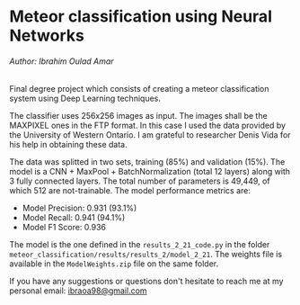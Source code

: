 # Meteor classification using Neural Networks
###### Author: Ibrahim Oulad Amar
Final degree project which consists of creating a meteor classification system using Deep Learning techniques.

The classifier uses 256x256 images as input. The images shall be the MAXPIXEL ones in the FTP format. In this case I used the data provided by the University of Western Ontario. I am grateful to researcher Denis Vida for his help in obtaining these data.

The data was splitted in two sets, training (85%) and validation (15%). The model is a CNN + MaxPool + BatchNormalization (total 12 layers) along with 3 fully connected layers. The total number of parameters is 49,449, of which 512 are not-trainable. The model performance metrics are:

- Model Precision: 0.931 (93.1%)
- Model Recall: 0.941 (94.1%)
- Model F1 Score: 0.936

The model is the one defined in the `results_2_21_code.py` in the folder `meteor_classification/results/results_2/model_2_21`. The weights file is available in the `ModelWeights.zip` file on the same folder.

If you have any suggestions or questions don't hesitate to reach me at my personal email:
ibraoa98@gmail.com

